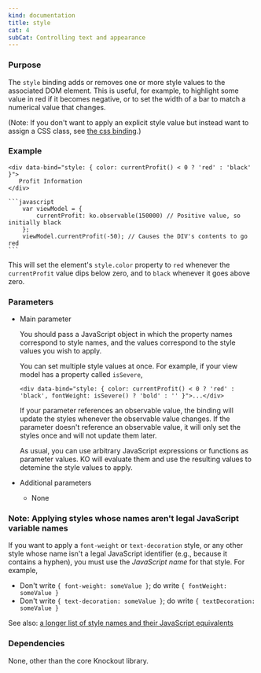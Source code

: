 ```yaml
---
kind: documentation
title: style
cat: 4
subCat: Controlling text and appearance
---
```


### Purpose
The `style` binding adds or removes one or more style values to the associated DOM element. This is useful, for example, to highlight some value in red if it becomes negative, or to set the width of a bar to match a numerical value that changes.

(Note: If you don't want to apply an explicit style value but instead want to assign a CSS class, see [the css binding](css-binding.html).)

### Example
    <div data-bind="style: { color: currentProfit() < 0 ? 'red' : 'black' }">
       Profit Information
    </div>

    ```javascript
        var viewModel = {
            currentProfit: ko.observable(150000) // Positive value, so initially black
        };
        viewModel.currentProfit(-50); // Causes the DIV's contents to go red
    ```

This will set the element's `style.color` property to `red` whenever the `currentProfit` value dips below zero, and to `black` whenever it goes above zero.

### Parameters

 * Main parameter

   You should pass a JavaScript object in which the property names correspond to style names, and the values correspond to the style values you wish to apply.

   You can set multiple style values at once. For example, if your view model has a property called `isSevere`,

   `<div data-bind="style: { color: currentProfit() < 0 ? 'red' : 'black', fontWeight: isSevere() ? 'bold' : '' }">...</div>`

   If your parameter references an observable value, the binding will update the styles whenever the observable value changes. If the parameter doesn't reference an observable value, it will only set the styles once and will not update them later.

   As usual, you can use arbitrary JavaScript expressions or functions as parameter values. KO will evaluate them and use the resulting values to detemine the style values to apply.

 * Additional parameters

   * None

### Note: Applying styles whose names aren't legal JavaScript variable names

If you want to apply a `font-weight` or `text-decoration` style, or any other style whose name isn't a legal JavaScript identifier (e.g., because it contains a hyphen), you must use the *JavaScript name* for that style. For example,

* Don't write `{ font-weight: someValue }`; do write `{ fontWeight: someValue }`
* Don't write `{ text-decoration: someValue }`; do write `{ textDecoration: someValue }`

See also: [a longer list of style names and their JavaScript equivalents](http://www.comptechdoc.org/independent/web/cgi/javamanual/javastyle.html)

### Dependencies

None, other than the core Knockout library.
